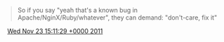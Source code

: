 > So if you say "yeah that's a known bug in Apache/NginX/Ruby/whatever", they can demand: "don't\-care, fix it"

<img src="../../media/tweet.ico" width="12" /> [Wed Nov 23 15:11:29 +0000 2011](https://twitter.com/DromerDenker/status/139360425073590272)